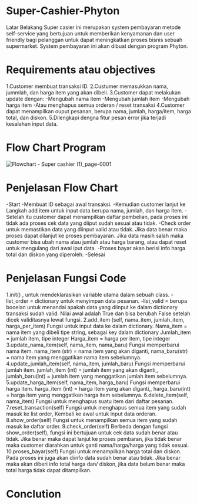 # Super-Cashier-Phyton
Latar Belakang
Super casier ini merupakan system pembayaran metode self-service yang bertujuan untuk memberikan kenyamanan dan user friendly bagi pelanggan untuk dapat meningkatkan proses bisnis sebuah supermarket. System pembayaran ini akan dibuat dengan program Phyton.

# Requirements atau objectives
1.Customer membuat transaksi ID.
2.Custumer memasukkan nama, jummlah, dan harga item yang akan dibeli.
3.Customer dapat melakukan update dengan:
-Mengubah nama item
-Mengubah jumlah item
-Mengubah harga item
-Atau menghapus semua orderan / reset transaksi
4.Customer dapat menampilkan ouput pesanan, berupa nama, jumlah, harga/item, harga total, dan diskon.
5.Dilengkapi dengna fitur pesan error jika terjadi kesalahan input data.

# Flow Chart Program
![Flowchart - Super cashier (1)_page-0001](https://user-images.githubusercontent.com/123178154/217258751-0ef29331-8c0a-4b6a-89c9-04a1a759a4cb.jpg)

# Penjelasan Flow Chart
-Start
-Membuat ID sebagai awal transaksi.
-Kemudian customer lanjut ke Langkah add item untuk input data berupa nama, jumlah, dan harga item.
-Setelah itu customer dapat menampilkan daftar pembelian, pada proses ini tidak ada proses cek data yang diiput sudah sesuai atau tidak.
-Check order untuk memastikan data yang diinput valid atau tidak. Jika data benar maka proses dapat dilanjut ke proses pembayaran. Jika data masih salah maka customer bisa ubah nama atau jumlah atau harga barang, atau dapat reset untuk mengulang dari awal iput data. 
-Proses bayar akan berisi info harga total dan diskon yang diperoleh.
-Selesai

# Penjelasan Fungsi Code
1.init() , untuk mendeklarasikan variable utama dalam sebuah class.
-list_order = dictionary untuk menyimpan data pesanan.
-list_valid = berupa booelan untuk menandai apakah data yang diinput ke dalam dictionary transaksi sudah valid. Nilai awal adalah True dan bisa berubah False setelah dicek validitasnya lewat fungsi.
2.add_item (self, nama_item, jumlah_item, harga_per_item)
Fungsi untuk input data ke dalam dictionary.
Nama_item = nama item yang dibeli tipe string, sebagai key dalam dictionary
Jumlah_item = jumlah item, tipe integer
Harga_item = harga per item, tipe integer
3.update_nama_item(self, nama_item, nama_baru)
Fungsi memperbarui nama item.
nama_item (str) = nama item yang akan diganti,
nama_baru(str) = nama item yang menggatikan nama item sebelumnya.
4.update_jumlah_item(self, nama_item, jumlah_baru)
Fungsi memperbarui jumlah item. 
jumlah_item (int) = jumlah item yang akan diganti,,
jumlah_baru(int) = jumlah item yang menggatikan jumlah item sebelumnya.
5.update_harga_item(self, nama_item, harga_baru)
Fungsi memperbarui harga item. 
 harga_item (int) = harga item yang akan diganti,,
 harga_baru(int) = harga item yang menggatikan harga item sebelumnya.
6.delete_item(self, nama_item)
Fungsi untuk menghapus suatu item dari daftar pesanan.
7.reset_transaction(self)
Fungsi untuk menghapus semua item yang sudah masuk ke list order, Kembali ke awal untuk input data orderan.
8.show_order(self)
Fungsi untuk menampilkan semua item yang sudah masuk ke daftar order.
9.check_order(self)
Berbeda dengan fungsi show_order(self), fungsi ini bertujuan untuk cek data sudah benar atau tidak. Jika benar maka dapat lanjut ke proses pembaran, jika tidak benar maka customer diarahkan untuk ganti nama/harga/harga yang tidak sesuai.
10.proses_bayar(self)
Fungsi untuk menampilkan harga total dan diskon.
Pada proses ini juga akan diinfo data sudah benar atau tidak. Jika benar maka akan diberi info total harga dan/ diskon, jika data belum benar maka total harga tidak dapat ditampilkan.

# Conclution
